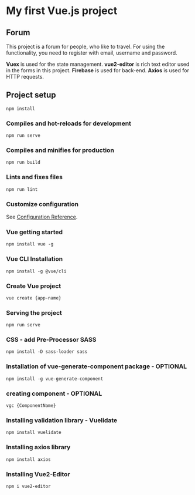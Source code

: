 # My first Vue.js project

## Forum
This project is a forum for people, who like to travel. For using the functionality, you need to register with email, username and password.

**Vuex** is used for the state management.
**vue2-editor** is rich text editor used in the forms in this project. 
**Firebase** is used for back-end.
**Axios** is used for HTTP requests.

## Project setup
```
npm install
```

### Compiles and hot-reloads for development
```
npm run serve
```

### Compiles and minifies for production
```
npm run build
```

### Lints and fixes files
```
npm run lint
```

### Customize configuration
See [Configuration Reference](https://cli.vuejs.org/config/).

### Vue getting started
```
npm install vue -g
```

### Vue CLI Installation
```
npm install -g @vue/cli
```

### Create Vue project
```
vue create {app-name}
```

### Serving the project
```
npm run serve
```

### CSS - add Pre-Processor SASS
```
npm install -D sass-loader sass
```

### Installation of vue-generate-component package - OPTIONAL
```
npm install -g vue-generate-component
```

### creating component - OPTIONAL
```
vgc {ComponentName}
```

### Installing validation library - Vuelidate
```
npm install vuelidate
```

### Installing axios library
```
npm install axios
```

### Installing Vue2-Editor
```
npm i vue2-editor
```